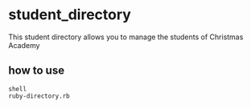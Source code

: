 # student_directory

This student directory allows you to manage the students of Christmas Academy

## how to use

```
shell
ruby-directory.rb
```